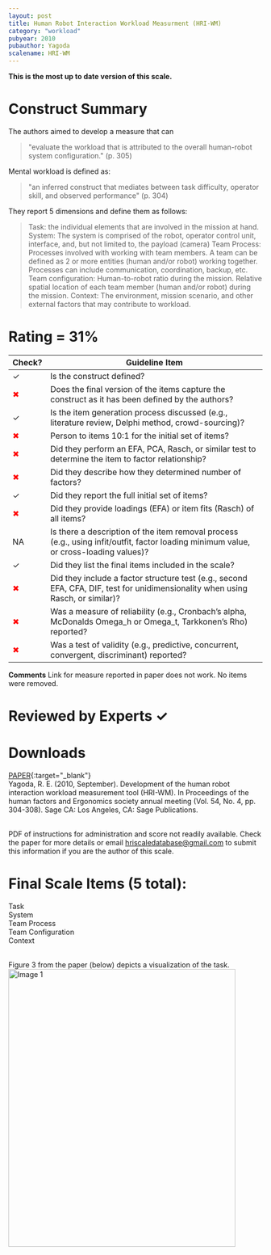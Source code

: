 ```yaml
---
layout: post
title: Human Robot Interaction Workload Measurment (HRI-WM)
category: "workload"
pubyear: 2010
pubauthor: Yagoda
scalename: HRI-WM
---
```


**This is the most up to date version of this scale.**

# Construct Summary

The authors aimed to develop a measure that can

>"evaluate the workload that is attributed to the overall human-robot system configuration." (p. 305)

Mental workload is defined as:

>"an inferred construct that mediates between task difficulty, operator skill, and observed performance" (p. 304)

They report 5 dimensions and define them as follows:

>Task: the individual elements that are involved in the mission at hand.
>System: The system is comprised of the robot, operator control unit, interface, and, but not limited to, the payload (camera)
>Team Process: Processes involved with working with team members. A team can be defined as 2 or more entities (human and/or robot) working together. Processes can include communication, coordination, backup, etc.
>Team configuration: Human-to-robot ratio during the mission. Relative spatial location of each team member (human and/or robot) during the mission.
>Context: The environment, mission scenario, and other external factors that may contribute to workload.


# Rating = 31% 

<table>
  <thead>
    <tr>
      <th>Check?</th>
      <th>Guideline Item</th>
    </tr>
  </thead>
  <tbody>
    <tr>
      <td>&#10003;</td>
      <td>Is the construct defined?</td>
    </tr>
    <tr>
      <td style="color: red;">&#10006;</td>
      <td>Does the final version of the items capture the construct as it has been defined by the authors?</td>
    </tr>
    <tr>
      <td>&#10003;</td>
      <td>Is the item generation process discussed (e.g., literature review, Delphi method, crowd-sourcing)?</td>
    </tr>
    <tr>
      <td style="color: red;">&#10006;</td>
      <td>Person to items 10:1 for the initial set of items?</td>
    </tr>
    <tr>
      <td style="color: red;">&#10006;</td>
      <td>Did they perform an EFA, PCA, Rasch, or similar test to determine the item to factor relationship?</td>
    </tr>
    <tr>
      <td style="color: red;">&#10006;</td>
      <td>Did they describe how they determined number of factors?</td>
    </tr>
    <tr>
      <td>&#10003;</td>
      <td>Did they report the full initial set of items?</td>
    </tr>
    <tr>
      <td style="color: red;">&#10006;</td>
      <td>Did they provide loadings (EFA) or item fits (Rasch) of all items?</td>
    </tr>
    <tr>
      <td>NA</td>
      <td>Is there a description of the item removal process (e.g., using infit/outfit, factor loading minimum value, or cross-loading values)?</td>
    </tr>
    <tr>
      <td>&#10003;</td>
      <td>Did they list the final items included in the scale?</td>
    </tr>
    <tr>
      <td style="color: red;">&#10006;</td>
      <td>Did they include a factor structure test (e.g., second EFA, CFA, DIF, test for unidimensionality when using Rasch, or similar)?</td>
    </tr>
    <tr>
      <td style="color: red;">&#10006;</td>
      <td>Was a measure of reliability (e.g., Cronbach’s alpha, McDonalds Omega_h or Omega_t, Tarkkonen’s Rho) reported?</td>
    </tr>
    <tr>
      <td style="color: red;">&#10006;</td>
      <td>Was a test of validity (e.g., predictive, concurrent, convergent, discriminant) reported?</td>
    </tr>
  </tbody>
</table>

**Comments**
Link for measure reported in paper does not work. No items were removed.

# Reviewed by Experts &#10003;


# Downloads
[PAPER](https://journals.sagepub.com/doi/abs/10.1177/154193121005400408?casa_token=MhcDhSurY7wAAAAA:np83pdgyNZsoUYxzwdrOb7Y7JMzo59yav2EYd7_M5RG4MHVOfJzMBZgUr4E3wZiRMOuZ-l_t1ZxYmA){:target="_blank"}
<br>Yagoda, R. E. (2010, September). Development of the human robot interaction workload measurement tool (HRI-WM). In Proceedings of the human factors and Ergonomics society annual meeting (Vol. 54, No. 4, pp. 304-308). Sage CA: Los Angeles, CA: Sage Publications.

<br>PDF of instructions for administration and score not readily available. Check the paper for more details or email hriscaledatabase@gmail.com to submit this information if you are the author of this scale.

# Final Scale Items (5 total):

Task
<br>System
<br>Team Process
<br>Team Configuration
<br>Context

<br>Figure 3 from the paper (below) depicts a visualization of the task.
<br><img src = "{{site.image-path}}/HRIWM.jpg" width="450" height="550" alt="Image 1">

